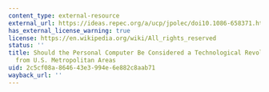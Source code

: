 ```yaml
---
content_type: external-resource
external_url: https://ideas.repec.org/a/ucp/jpolec/doi10.1086-658371.html
has_external_license_warning: true
license: https://en.wikipedia.org/wiki/All_rights_reserved
status: ''
title: Should the Personal Computer Be Considered a Technological Revolution? Evidence
  from U.S. Metropolitan Areas
uid: 2c5cf08a-8646-43e3-994e-6e882c8aab71
wayback_url: ''
---
```

